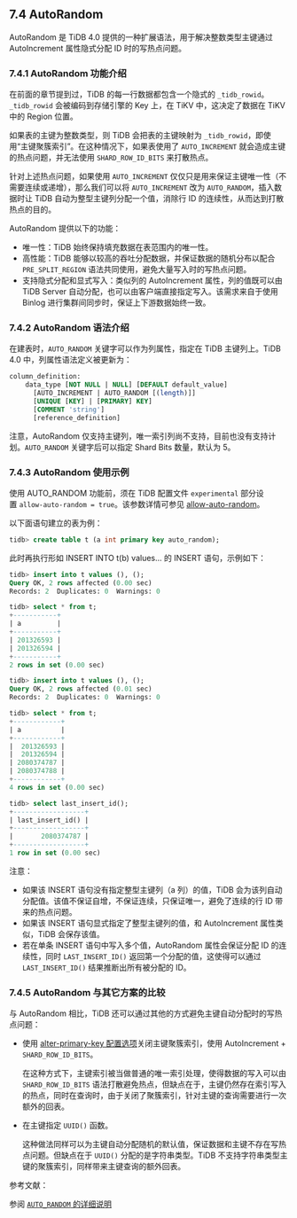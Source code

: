 ## 7.4 AutoRandom

AutoRandom 是 TiDB 4.0 提供的一种扩展语法，用于解决整数类型主键通过 AutoIncrement 属性隐式分配 ID 时的写热点问题。

### 7.4.1 AutoRandom 功能介绍

在前面的章节提到过，TiDB 的每一行数据都包含一个隐式的 `_tidb_rowid`。`_tidb_rowid` 会被编码到存储引擎的 Key 上，在 TiKV 中，这决定了数据在 TiKV 中的 Region 位置。

如果表的主键为整数类型，则 TiDB 会把表的主键映射为 `_tidb_rowid`，即使用“主键聚簇索引”。在这种情况下，如果表使用了 `AUTO_INCREMENT` 就会造成主键的热点问题，并无法使用 `SHARD_ROW_ID_BITS` 来打散热点。

针对上述热点问题，如果使用 `AUTO_INCREMENT` 仅仅只是用来保证主键唯一性（不需要连续或递增），那么我们可以将 `AUTO_INCREMENT` 改为 `AUTO_RANDOM`，插入数据时让 TiDB 自动为整型主键列分配一个值，消除行 ID 的连续性，从而达到打散热点的目的。

AutoRandom 提供以下的功能：

* 唯一性：TiDB 始终保持填充数据在表范围内的唯一性。
* 高性能：TiDB 能够以较高的吞吐分配数据，并保证数据的随机分布以配合 `PRE_SPLIT_REGION` 语法共同使用，避免大量写入时的写热点问题。
* 支持隐式分配和显式写入：类似列的 AutoIncrement 属性，列的值既可以由 TiDB Server 自动分配，也可以由客户端直接指定写入。该需求来自于使用 Binlog 进行集群间同步时，保证上下游数据始终一致。

### 7.4.2 AutoRandom 语法介绍

在建表时，`AUTO_RANDOM` 关键字可以作为列属性，指定在 TiDB 主键列上。TiDB 4.0 中，列属性语法定义被更新为：

```SQL
column_definition:
    data_type [NOT NULL | NULL] [DEFAULT default_value]
      [AUTO_INCREMENT | AUTO_RANDOM [(length)]]
      [UNIQUE [KEY] | [PRIMARY] KEY]
      [COMMENT 'string']
      [reference_definition]
```

注意，AutoRandom 仅支持主键列，唯一索引列尚不支持，目前也没有支持计划。`AUTO_RANDOM` 关键字后可以指定 Shard Bits 数量，默认为 5。

### 7.4.3 AutoRandom 使用示例

使用 AUTO_RANDOM 功能前，须在 TiDB 配置文件 `experimental` 部分设置 `allow-auto-random = true`。该参数详情可参见 [allow-auto-random](https://pingcap.com/docs-cn/dev/reference/configuration/tidb-server/configuration-file#allow-auto-random)。

以下面语句建立的表为例：

```SQL
tidb> create table t (a int primary key auto_random);
```

此时再执行形如 INSERT INTO t(b) values... 的 INSERT 语句，示例如下：

```SQL
tidb> insert into t values (), ();
Query OK, 2 rows affected (0.00 sec)
Records: 2  Duplicates: 0  Warnings: 0

tidb> select * from t;
+-----------+
| a         |
+-----------+
| 201326593 |
| 201326594 |
+-----------+
2 rows in set (0.00 sec)

tidb> insert into t values (), ();
Query OK, 2 rows affected (0.01 sec)
Records: 2  Duplicates: 0  Warnings: 0

tidb> select * from t;
+------------+
| a          |
+------------+
|  201326593 |
|  201326594 |
| 2080374787 |
| 2080374788 |
+------------+
4 rows in set (0.00 sec)

tidb> select last_insert_id();
+------------------+
| last_insert_id() |
+------------------+
|       2080374787 |
+------------------+
1 row in set (0.00 sec)
```

注意：

* 如果该 INSERT 语句没有指定整型主键列（a 列）的值，TiDB 会为该列自动分配值。该值不保证自增，不保证连续，只保证唯一，避免了连续的行 ID 带来的热点问题。
* 如果该 INSERT 语句显式指定了整型主键列的值，和 AutoIncrement 属性类似，TiDB 会保存该值。
* 若在单条 INSERT 语句中写入多个值，AutoRandom 属性会保证分配 ID 的连续性，同时 `LAST_INSERT_ID()` 返回第一个分配的值，这使得可以通过 `LAST_INSERT_ID()` 结果推断出所有被分配的 ID。 

### 7.4.5 AutoRandom 与其它方案的比较

与 AutoRandom 相比，TiDB 还可以通过其他的方式避免主键自动分配时的写热点问题：

* 使用 [alter-primary-key 配置选项](https://pingcap.com/docs-cn/dev/reference/configuration/tidb-server/configuration-file/#alter-primary-key)关闭主键聚簇索引，使用 AutoIncrement + `SHARD_ROW_ID_BITS`。

  在这种方式下，主键索引被当做普通的唯一索引处理，使得数据的写入可以由 `SHARD_ROW_ID_BITS` 语法打散避免热点，但缺点在于，主键仍然存在索引写入的热点，同时在查询时，由于关闭了聚簇索引，针对主键的查询需要进行一次额外的回表。

* 在主键指定 `UUID()` 函数。

  这种做法同样可以为主键自动分配随机的默认值，保证数据和主键不存在写热点问题。但缺点在于 `UUID()` 分配的是字符串类型。TiDB 不支持字符串类型主键的聚簇索引，同样带来主键查询的额外回表。

参考文献：

参阅 [`AUTO_RANDOM` 的详细说明](https://github.com/pingcap/docs/blob/master/reference/sql/attributes/auto-random.md)
